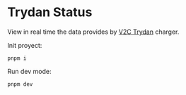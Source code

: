 # Trydan Status

View in real time the data provides by [V2C Trydan](https://v2charge.com/trydan/) charger.


Init proyect:
```
pnpm i
```

Run dev mode:
```
pnpm dev
```

